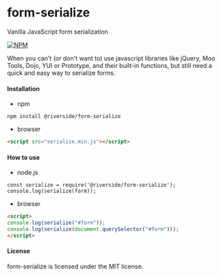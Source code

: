 # form-serialize
Vanilla JavaScript form serialization

[![NPM](https://nodei.co/npm/form-serialize.png)](https://nodei.co/npm/form-serialize/)

When you can't (or don't want to) use javascript libraries like jQuery, Moo Tools, Dojo, YUI or Prototype, and their built-in functions, but still need a quick and easy way to serialize forms.
#### Installation
- npm
```
npm install @riverside/form-serialize
```
- browser
```html
<script src="serialize.min.js"></script>
```
#### How to use
- node.js
```
const serialize = require('@riverside/form-serialize');
console.log(serialize(form));
```
- browser
```html
<script>
console.log(serialize("#form"));
console.log(serialize(document.querySelector("#form")));
</script>
```

#### License
form-serialize is licensed under the MIT license.
